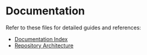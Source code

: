 # Documentation

Refer to these files for detailed guides and references:

- [Documentation Index](INDEX.md)
- [Repository Architecture](ARCHITECTURE.md)
